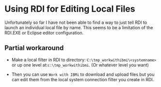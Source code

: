 # Using RDI for Editing Local Files
Unfortunately so far I have not been able to find a way to just tell RDI to launch an individual local file by name. This seems to be a limitation of the RDI.EXE or Eclipse editor configuration.

## Partial workaround
- Make a local filter in RDI to directory: ```C:\tmp_workwithibmi\<systemname>``` or up one level at:```c:\tmp_workwithibmi```.  (Or whatever level you want)

- Then you can use ```Work with IBMi``` to download and upload files but you can edit them from the local system connection filter you create in RDI.

